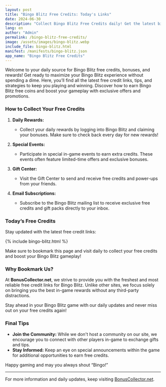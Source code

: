 ```yaml
---
layout: post
title: "Bingo Blitz Free Credits: Today's Links"
date: 2024-06-30
description: "Collect Bingo Blitz Free Credits daily! Get the latest bingo blitz freebies and exclusive offers. Don't miss out on free credits—start playing now!"
lang: en
author: "Admin"
permalink: /bingo-blitz-free-credits/
image: /assets/images/bingo-blitz.webp
include_file: bingo-blitz.html
manifest: /manifests/bingo-blitz.json
app_name: "Bingo Blitz Free Credits"
---
```


Welcome to your daily source for Bingo Blitz free credits, bonuses, and rewards! Get ready to maximize your Bingo Blitz experience without spending a dime. Here, you’ll find all the latest free credit links, tips, and strategies to keep you playing and winning. Discover how to earn Bingo Blitz free coins and boost your gameplay with exclusive offers and promotions.

### How to Collect Your Free Credits

1. **Daily Rewards:**
   - Collect your daily rewards by logging into Bingo Blitz and claiming your bonuses. Make sure to check back every day for new rewards!

2. **Special Events:**
   - Participate in special in-game events to earn extra credits. These events often feature limited-time offers and exclusive bonuses.

3. **Gift Center:**
   - Visit the Gift Center to send and receive free credits and power-ups from your friends.

4. **Email Subscriptions:**
   - Subscribe to the Bingo Blitz mailing list to receive exclusive free credits and gift packs directly to your inbox.

### Today’s Free Credits

Stay updated with the latest free credit links:

{% include bingo-blitz.html %}

Make sure to bookmark this page and visit daily to collect your free credits and boost your Bingo Blitz gameplay!

### Why Bookmark Us?

At **BonusCollector.net**, we strive to provide you with the freshest and most reliable free credit links for Bingo Blitz. Unlike other sites, we focus solely on bringing you the best in-game rewards without any third-party distractions.

Stay ahead in your Bingo Blitz game with our daily updates and never miss out on your free credits again!

### Final Tips

- **Join the Community:**
  While we don't host a community on our site, we encourage you to connect with other players in-game to exchange gifts and tips.
- **Stay Informed:**
  Keep an eye on special announcements within the game for additional opportunities to earn free credits.

Happy gaming and may you always shout “Bingo!”

---

For more information and daily updates, keep visiting [BonusCollector.net](https://bonuscollector.net/).